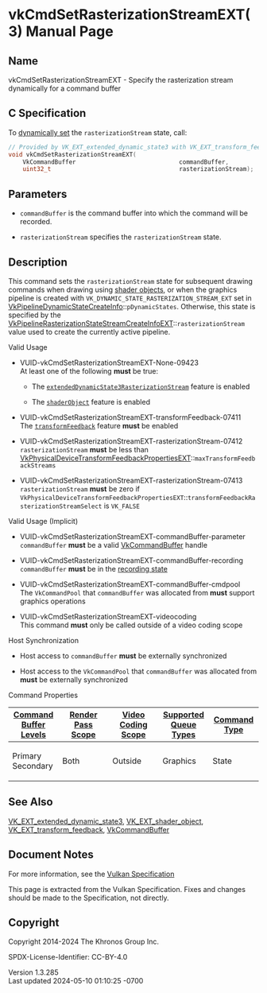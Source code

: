 # vkCmdSetRasterizationStreamEXT(3) Manual Page

## Name

vkCmdSetRasterizationStreamEXT - Specify the rasterization stream
dynamically for a command buffer



## <a href="#_c_specification" class="anchor"></a>C Specification

To <a
href="https://registry.khronos.org/vulkan/specs/1.3-extensions/html/vkspec.html#pipelines-dynamic-state"
target="_blank" rel="noopener">dynamically set</a> the
`rasterizationStream` state, call:

``` c
// Provided by VK_EXT_extended_dynamic_state3 with VK_EXT_transform_feedback, VK_EXT_shader_object with VK_EXT_transform_feedback
void vkCmdSetRasterizationStreamEXT(
    VkCommandBuffer                             commandBuffer,
    uint32_t                                    rasterizationStream);
```

## <a href="#_parameters" class="anchor"></a>Parameters

- `commandBuffer` is the command buffer into which the command will be
  recorded.

- `rasterizationStream` specifies the `rasterizationStream` state.

## <a href="#_description" class="anchor"></a>Description

This command sets the `rasterizationStream` state for subsequent drawing
commands when drawing using <a
href="https://registry.khronos.org/vulkan/specs/1.3-extensions/html/vkspec.html#shaders-objects"
target="_blank" rel="noopener">shader objects</a>, or when the graphics
pipeline is created with `VK_DYNAMIC_STATE_RASTERIZATION_STREAM_EXT` set
in
[VkPipelineDynamicStateCreateInfo](https://registry.khronos.org/vulkan/specs/1.3-extensions/man/html/VkPipelineDynamicStateCreateInfo.html)::`pDynamicStates`.
Otherwise, this state is specified by the
[VkPipelineRasterizationStateStreamCreateInfoEXT](https://registry.khronos.org/vulkan/specs/1.3-extensions/man/html/VkPipelineRasterizationStateStreamCreateInfoEXT.html)::`rasterizationStream`
value used to create the currently active pipeline.

Valid Usage

- <a href="#VUID-vkCmdSetRasterizationStreamEXT-None-09423"
  id="VUID-vkCmdSetRasterizationStreamEXT-None-09423"></a>
  VUID-vkCmdSetRasterizationStreamEXT-None-09423  
  At least one of the following **must** be true:

  - The
    [`extendedDynamicState3RasterizationStream`](#features-extendedDynamicState3RasterizationStream)
    feature is enabled

  - The [`shaderObject`](#features-shaderObject) feature is enabled

- <a href="#VUID-vkCmdSetRasterizationStreamEXT-transformFeedback-07411"
  id="VUID-vkCmdSetRasterizationStreamEXT-transformFeedback-07411"></a>
  VUID-vkCmdSetRasterizationStreamEXT-transformFeedback-07411  
  The <a
  href="https://registry.khronos.org/vulkan/specs/1.3-extensions/html/vkspec.html#features-transformFeedback"
  target="_blank" rel="noopener"><code>transformFeedback</code></a>
  feature **must** be enabled

- <a href="#VUID-vkCmdSetRasterizationStreamEXT-rasterizationStream-07412"
  id="VUID-vkCmdSetRasterizationStreamEXT-rasterizationStream-07412"></a>
  VUID-vkCmdSetRasterizationStreamEXT-rasterizationStream-07412  
  `rasterizationStream` **must** be less than
  [VkPhysicalDeviceTransformFeedbackPropertiesEXT](https://registry.khronos.org/vulkan/specs/1.3-extensions/man/html/VkPhysicalDeviceTransformFeedbackPropertiesEXT.html)::`maxTransformFeedbackStreams`

- <a href="#VUID-vkCmdSetRasterizationStreamEXT-rasterizationStream-07413"
  id="VUID-vkCmdSetRasterizationStreamEXT-rasterizationStream-07413"></a>
  VUID-vkCmdSetRasterizationStreamEXT-rasterizationStream-07413  
  `rasterizationStream` **must** be zero if
  `VkPhysicalDeviceTransformFeedbackPropertiesEXT`::`transformFeedbackRasterizationStreamSelect`
  is `VK_FALSE`

Valid Usage (Implicit)

- <a href="#VUID-vkCmdSetRasterizationStreamEXT-commandBuffer-parameter"
  id="VUID-vkCmdSetRasterizationStreamEXT-commandBuffer-parameter"></a>
  VUID-vkCmdSetRasterizationStreamEXT-commandBuffer-parameter  
  `commandBuffer` **must** be a valid
  [VkCommandBuffer](https://registry.khronos.org/vulkan/specs/1.3-extensions/man/html/VkCommandBuffer.html) handle

- <a href="#VUID-vkCmdSetRasterizationStreamEXT-commandBuffer-recording"
  id="VUID-vkCmdSetRasterizationStreamEXT-commandBuffer-recording"></a>
  VUID-vkCmdSetRasterizationStreamEXT-commandBuffer-recording  
  `commandBuffer` **must** be in the [recording
  state](#commandbuffers-lifecycle)

- <a href="#VUID-vkCmdSetRasterizationStreamEXT-commandBuffer-cmdpool"
  id="VUID-vkCmdSetRasterizationStreamEXT-commandBuffer-cmdpool"></a>
  VUID-vkCmdSetRasterizationStreamEXT-commandBuffer-cmdpool  
  The `VkCommandPool` that `commandBuffer` was allocated from **must**
  support graphics operations

- <a href="#VUID-vkCmdSetRasterizationStreamEXT-videocoding"
  id="VUID-vkCmdSetRasterizationStreamEXT-videocoding"></a>
  VUID-vkCmdSetRasterizationStreamEXT-videocoding  
  This command **must** only be called outside of a video coding scope

Host Synchronization

- Host access to `commandBuffer` **must** be externally synchronized

- Host access to the `VkCommandPool` that `commandBuffer` was allocated
  from **must** be externally synchronized

Command Properties

<table class="tableblock frame-all grid-all stretch">
<colgroup>
<col style="width: 20%" />
<col style="width: 20%" />
<col style="width: 20%" />
<col style="width: 20%" />
<col style="width: 20%" />
</colgroup>
<thead>
<tr class="header">
<th class="tableblock halign-left valign-top"><a
href="#VkCommandBufferLevel">Command Buffer Levels</a></th>
<th class="tableblock halign-left valign-top"><a
href="#vkCmdBeginRenderPass">Render Pass Scope</a></th>
<th class="tableblock halign-left valign-top"><a
href="#vkCmdBeginVideoCodingKHR">Video Coding Scope</a></th>
<th class="tableblock halign-left valign-top"><a
href="#VkQueueFlagBits">Supported Queue Types</a></th>
<th class="tableblock halign-left valign-top"><a
href="#fundamentals-queueoperation-command-types">Command Type</a></th>
</tr>
</thead>
<tbody>
<tr class="odd">
<td class="tableblock halign-left valign-top"><p>Primary<br />
Secondary</p></td>
<td class="tableblock halign-left valign-top"><p>Both</p></td>
<td class="tableblock halign-left valign-top"><p>Outside</p></td>
<td class="tableblock halign-left valign-top"><p>Graphics</p></td>
<td class="tableblock halign-left valign-top"><p>State</p></td>
</tr>
</tbody>
</table>

## <a href="#_see_also" class="anchor"></a>See Also

[VK_EXT_extended_dynamic_state3](https://registry.khronos.org/vulkan/specs/1.3-extensions/man/html/VK_EXT_extended_dynamic_state3.html),
[VK_EXT_shader_object](https://registry.khronos.org/vulkan/specs/1.3-extensions/man/html/VK_EXT_shader_object.html),
[VK_EXT_transform_feedback](https://registry.khronos.org/vulkan/specs/1.3-extensions/man/html/VK_EXT_transform_feedback.html),
[VkCommandBuffer](https://registry.khronos.org/vulkan/specs/1.3-extensions/man/html/VkCommandBuffer.html)

## <a href="#_document_notes" class="anchor"></a>Document Notes

For more information, see the <a
href="https://registry.khronos.org/vulkan/specs/1.3-extensions/html/vkspec.html#vkCmdSetRasterizationStreamEXT"
target="_blank" rel="noopener">Vulkan Specification</a>

This page is extracted from the Vulkan Specification. Fixes and changes
should be made to the Specification, not directly.

## <a href="#_copyright" class="anchor"></a>Copyright

Copyright 2014-2024 The Khronos Group Inc.

SPDX-License-Identifier: CC-BY-4.0

Version 1.3.285  
Last updated 2024-05-10 01:10:25 -0700
